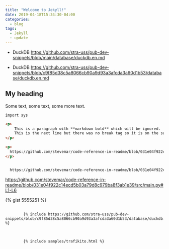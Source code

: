 ```yaml
---
title: "Welcome to Jekyll!"
date: 2019-04-18T15:34:30-04:00
categories:
  - blog
tags:
  - Jekyll
  - update
---
```


- DuckDB
https://github.com/stra-uss/pub-dev-snippets/blob/main/database/duckdb.en.md

- DuckDB
https://github.com/stra-uss/pub-dev-snippets/blob/c9f85d38c5a8066cb90a9d93a3afcda3a60d1b53/database/duckdb.en.md



<div class="aside">
<h2>My heading</h2>
<p>Some text, some text, some more text.</p>
</div>

```
import sys
```


```html
<p>
    This is a paragraph with **markdown bold** which will be ignored.
    This is the next line but there was no break tag so it is on the same line.
</p>
```



```html
<p>
  https://github.com/stevemar/code-reference-in-readme/blob/031e04f922c14ecd5b03a79d8c979ba8f3ab1e39/src/main.py#L1-L6
</p>
```


```html

  https://github.com/stevemar/code-reference-in-readme/blob/031e04f922c14ecd5b03a79d8c979ba8f3ab1e39/src/main.py#L1-L6

```




https://github.com/stevemar/code-reference-in-readme/blob/031e04f922c14ecd5b03a79d8c979ba8f3ab1e39/src/main.py#L1-L6

{% gist 5555251 %}

<pre>
    <code>
        {% include https://github.com/stra-uss/pub-dev-snippets/blob/c9f85d38c5a8066cb90a9d93a3afcda3a60d1b53/database/duckdb.en.md %}
    </code>
</pre>



<pre>
    <code>
        {% include samples/trafikito.html %}
    </code>
</pre>

<!-- embedme path/to/your/file.txt -->


<!-- embedme https://github.com/stra-uss/pub-dev-snippets/blob/c9f85d38c5a8066cb90a9d93a3afcda3a60d1b53/database/duckdb.en.md -->
